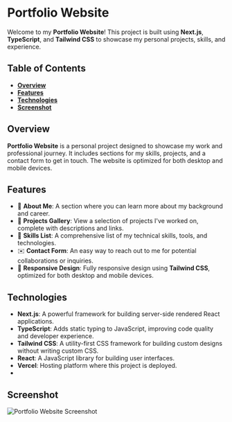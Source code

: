 # **Portfolio Website**

Welcome to my **Portfolio Website**! This project is built using **Next.js**, **TypeScript**, and **Tailwind CSS** to showcase my personal projects, skills, and experience.

## **Table of Contents**

- **[Overview](#overview)**
- **[Features](#features)**
- **[Technologies](#technologies)**
- **[Screenshot](#screenshot)**

## **Overview**

**Portfolio Website** is a personal project designed to showcase my work and professional journey. It includes sections for my skills, projects, and a contact form to get in touch. The website is optimized for both desktop and mobile devices.

## **Features**

- 💼 **About Me**: A section where you can learn more about my background and career.
- 📂 **Projects Gallery**: View a selection of projects I've worked on, complete with descriptions and links.
- 📝 **Skills List**: A comprehensive list of my technical skills, tools, and technologies.
- ✉️ **Contact Form**: An easy way to reach out to me for potential collaborations or inquiries.
- 📱 **Responsive Design**: Fully responsive design using **Tailwind CSS**, optimized for both desktop and mobile devices.

## **Technologies**

- **Next.js**: A powerful framework for building server-side rendered React applications.
- **TypeScript**: Adds static typing to JavaScript, improving code quality and developer experience.
- **Tailwind CSS**: A utility-first CSS framework for building custom designs without writing custom CSS.
- **React**: A JavaScript library for building user interfaces.
- **Vercel**: Hosting platform where this project is deployed.
-

## **Screenshot**

![Portfolio Website Screenshot](./portfolio.webp)
